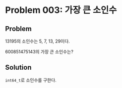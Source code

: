 # Problem 003: 가장 큰 소인수

## Problem

13195의 소인수는 5, 7, 13, 29이다.

600851475143의 가장 큰 소인수는?

## Solution

`int64_t`로 소인수를 구한다.